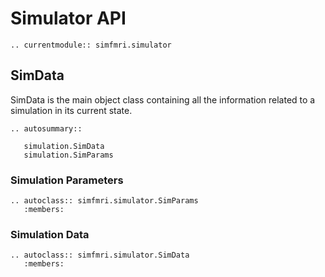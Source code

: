# Simulator API 

```{eval-rst}
.. currentmodule:: simfmri.simulator
```


## SimData 

SimData is the main object class containing all the information related to a simulation in its current state.


```{eval-rst}
.. autosummary::
   
   simulation.SimData
   simulation.SimParams
```


### Simulation Parameters 


```{eval-rst}
.. autoclass:: simfmri.simulator.SimParams
   :members:
```


### Simulation Data
```{eval-rst}
.. autoclass:: simfmri.simulator.SimData
   :members:
```

